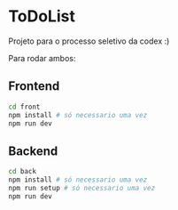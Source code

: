 # ToDoList

Projeto para o processo seletivo da codex :)

Para rodar ambos:

## Frontend
```bash
cd front
npm install # só necessario uma vez
npm run dev
```

## Backend
```bash
cd back
npm install # só necessario uma vez
npm run setup # só necessario uma vez
npm run dev
```